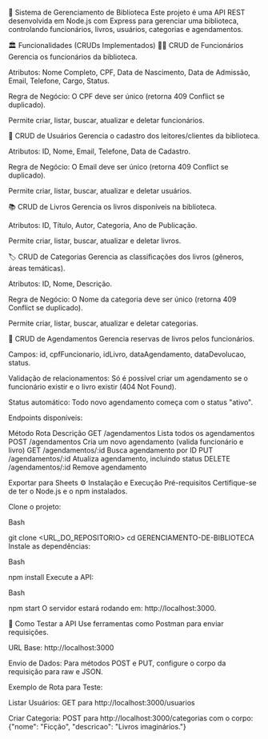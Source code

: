 📖 Sistema de Gerenciamento de Biblioteca
Este projeto é uma API REST desenvolvida em Node.js com Express para gerenciar uma biblioteca, controlando funcionários, livros, usuários, categorias e agendamentos.

🏛️ Funcionalidades (CRUDs Implementados)
👩‍💼 CRUD de Funcionários
Gerencia os funcionários da biblioteca.

Atributos: Nome Completo, CPF, Data de Nascimento, Data de Admissão, Email, Telefone, Cargo, Status.

Regra de Negócio: O CPF deve ser único (retorna 409 Conflict se duplicado).

Permite criar, listar, buscar, atualizar e deletar funcionários.

👤 CRUD de Usuários
Gerencia o cadastro dos leitores/clientes da biblioteca.

Atributos: ID, Nome, Email, Telefone, Data de Cadastro.

Regra de Negócio: O Email deve ser único (retorna 409 Conflict se duplicado).

Permite criar, listar, buscar, atualizar e deletar usuários.

📚 CRUD de Livros
Gerencia os livros disponíveis na biblioteca.

Atributos: ID, Título, Autor, Categoria, Ano de Publicação.

Permite criar, listar, buscar, atualizar e deletar livros.

🏷️ CRUD de Categorias
Gerencia as classificações dos livros (gêneros, áreas temáticas).

Atributos: ID, Nome, Descrição.

Regra de Negócio: O Nome da categoria deve ser único (retorna 409 Conflict se duplicado).

Permite criar, listar, buscar, atualizar e deletar categorias.

📅 CRUD de Agendamentos
Gerencia reservas de livros pelos funcionários.

Campos: id, cpfFuncionario, idLivro, dataAgendamento, dataDevolucao, status.

Validação de relacionamentos: Só é possível criar um agendamento se o funcionário existir e o livro existir (404 Not Found).

Status automático: Todo novo agendamento começa com o status "ativo".

Endpoints disponíveis:

Método	Rota	Descrição
GET	/agendamentos	Lista todos os agendamentos
POST	/agendamentos	Cria um novo agendamento (valida funcionário e livro)
GET	/agendamentos/:id	Busca agendamento por ID
PUT	/agendamentos/:id	Atualiza agendamento, incluindo status
DELETE	/agendamentos/:id	Remove agendamento

Exportar para Sheets
⚙️ Instalação e Execução
Pré-requisitos
Certifique-se de ter o Node.js e o npm instalados.

Clone o projeto:

Bash

git clone <URL_DO_REPOSITORIO>
cd GERENCIAMENTO-DE-BIBLIOTECA
Instale as dependências:

Bash

npm install
Execute a API:

Bash

npm start
O servidor estará rodando em: http://localhost:3000.

🧪 Como Testar a API
Use ferramentas como Postman  para enviar requisições.

URL Base: http://localhost:3000

Envio de Dados: Para métodos POST e PUT, configure o corpo da requisição para raw e JSON.

Exemplo de Rota para Teste:

Listar Usuários: GET para http://localhost:3000/usuarios

Criar Categoria: POST para http://localhost:3000/categorias com o corpo: {"nome": "Ficção", "descricao": "Livros imaginários."}